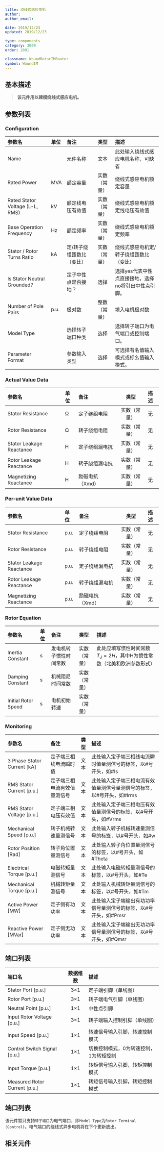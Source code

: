 ```yaml
---
title: 绕线式感应电机
author: 
author_email:

date: 2019/12/23
updated: 2019/12/23

type: components
category: 3009
order: 2001

classname: WoundRotorIMRouter
symbol: WoundIM
---
```

## 基本描述

> **该元件用以建模绕线式感应电机。**

## 参数列表
### Configuration
| 参数名 | 单位 | 备注 | 类型 | 描述 |
| :--- | :--- | :--- | :--: | :--- |
| Name |  | 元件名称 | 文本 | 此处输入绕线式感应电机名称，可缺省 |
| Rated Power | MVA | 额定容量 | 实数（常量） | 绕线式感应电机额定容量 |
| Rated Stator Voltage (L-L, RMS) | kV | 额定线电压有效值 | 实数（常量） | 绕线式感应电机额定线电压有效值 |
| Base Operation Frequency | Hz | 额定频率 | 实数（常量） | 绕线式感应电机额定频率 |
| Stator / Rotor Turns Ratio | kA | 定/转子绕组匝数比（变比） | 实数（常量） | 绕线式感应电机定/转子绕组匝数比（变比） |
| Is Stator Neutral Grounded? |  | 定子中性点是否接地？ | 选择 | 选择yes代表中性点直接接地，选择no将引出中性点引脚。 |
| Number of Pole Pairs | p.u. | 极对数 | 整数（常量） | 填入电机极对数 |
| Model Type |  | 选择转子端口种类 | 选择 | 选择转子端口为电气端口或控制端口。 |
| Parameter Format |  | 参数输入类型 | 选择 | 可选择有名值输入模式或标幺值输入模式。 |

### Actual Value Data
| 参数名 | 单位 | 备注 | 类型 | 描述 |
| :--- | :--- | :--- | :--: | :--- |
| Stator Resistance | Ω | 定子绕组电阻 | 实数（常量） | 无 |
| Rotor Resistance | Ω | 转子绕组电阻 | 实数（常量） | 无 |
| Stator Leakage Reactance | H | 定子绕组漏电抗 | 实数（常量） | 无 |
| Rotor Leakage Reactance | H | 转子绕组漏电抗 | 实数（常量） | 无 |
| Magnetizing Reactance | H | 励磁电抗（Xmd） | 实数（常量） | 无 |

### Per-unit Value Data
| 参数名 | 单位 | 备注 | 类型 | 描述 |
| :--- | :--- | :--- | :--: | :--- |
| Stator Resistance | p.u. | 定子绕组电阻 | 实数（常量） | 无 |
| Rotor Resistance | p.u. | 转子绕组电阻 | 实数（常量） | 无 |
| Stator Leakage Reactance | p.u. | 定子绕组漏电抗 | 实数（常量） | 无 |
| Rotor Leakage Reactance | p.u. | 转子绕组漏电抗 | 实数（常量） | 无 |
| Magnetizing Reactance | p.u. | 励磁电抗（Xmd） | 实数（常量） | 无 |

### Rotor Equation
| 参数名 | 单位 | 备注 | 类型 | 描述 |
| :--- | :--- | :--- | :--: | :--- |
| Inertia Constant | s | 发电机转子惯性时间常数 | 实数（常量） | 此处应填写惯性时间常数$T_J=2H$，其中H为惯性常数（北美和欧洲参数形式） |
| Damping Constant | s | 机械阻尼时间常数 | 实数（常量） |  |
| Initial Rotor Speed | s | 电机初始转速 | 实数（常量） |  |

### Monitoring
| 参数名 | 备注 | 类型 | 描述 |
| :--- | :--- | :--: | :--- |
| 3 Phase Stator Current \[kA\] | 定子端三相线电流瞬时值 | 文本 | 此处输入定子端三相线电流瞬时值量测信号的标签，以#号开头，如#Is |
| RMS Stator Current \[p.u.\] | 定子端三相电流有效值量测信号 | 文本 | 此处输入定子端三相电流有效值量测信号量测信号的标签，以#号开头，如#Irms |
| RMS Stator Voltage \[p.u.\] | 定子端三相电压有效值 | 文本 | 此处输入定子端三相电压有效值量测信号的标签，以#号开头，如#Vrms |
| Mechanical Speed \[p.u.\] | 转子机械转速量测信号 | 文本 | 此处输入转子机械转速量测信号的标签，以#号开头，如#w |
| Rotor Position \[Rad\] | 转子角位置量测信号 | 文本 | 此处输入转子角位置量测信号的标签，以#号开头，如#Theta |
| Electrical Torque \[p.u.\] | 电磁转矩量测信号 | 文本 | 此处输入电磁转矩量测信号的标签，以#号开头，如#Te |
| Mechanical Torque \[p.u.\] | 机械转矩量测信号 | 文本 | 此处输入机械转矩量测信号的标签，以#号开头，如#Tm |
| Active Power \[MW\] | 定子侧有功功率 | 文本 | 此处输入定子端输出有功功率信号量测信号的标签，以#号开头，如#Pmsr |
| Reactive Power \[MVar\] | 定子侧无功功率 | 文本 | 此处输入定子端输出无功功率信号量测信号的标签，以#号开头，如#Qmsr |


## 端口列表

| 端口名 | 数据维数 | 描述 |
| :--- | :--:  | :--- |
| Stator Port \[p.u.\] | 3×1 | 定子端引脚（单线图） |
| Rotor Port \[p.u.\] | 3×1 | 转子端电气引脚（单线图） |
| Neutral Point \[p.u.\] | 1×1 | 中性点引脚 |
| Input Rotor Voltage \[p.u.\] | 3×1 | 转子端输入控制引脚（单线图） |
| Input Speed \[p.u.\] | 1×1 | 转速信号输入引脚，转速控制模式 |
| Control Switch Signal \[p.u.\] | 1×1 | 切换控制模式，0为转速控制，1为转矩控制 |
| Input Torque \[p.u.\] | 1×1 | 转矩信号输入引脚，转矩控制模式 |
| Measured Rotor Current \[p.u.\] | 1×1 | 转矩信号输入引脚，转矩控制模式 |


## 端口列表
该元件暂只支持`转子端口`为电气端口，即`Model Type`为`Rotor Terminal (Control)`。电气端口的绕线式异步电机将在下个更新放出。

## 相关元件


